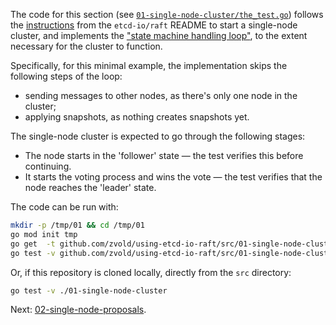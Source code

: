 The code for this section (see [`01-single-node-cluster/the_test.go`](https://github.com/zvold/using-etcd-io-raft/blob/main/src/01-single-node-cluster/the_test.go)) follows the [instructions](https://github.com/etcd-io/raft/blob/ffe5efcf/README.md?plain=1#L75-L81) from the `etcd-io/raft` README to start a single-node cluster, and implements the ["state machine handling loop"](https://github.com/etcd-io/raft/blob/ffe5efcf/README.md?plain=1#L136-L162), to the extent necessary for the cluster to function.

Specifically, for this minimal example, the implementation skips the following steps of the loop:
- sending messages to other nodes, as there's only one node in the cluster;
- applying snapshots, as nothing creates snapshots yet.

The single-node cluster is expected to go through the following stages:
- The node starts in the 'follower' state — the test verifies this before continuing.
- It starts the voting process and wins the vote — the test verifies that the node reaches the 'leader' state.

 The code can be run with:
 ```bash
 mkdir -p /tmp/01 && cd /tmp/01
 go mod init tmp
 go get  -t github.com/zvold/using-etcd-io-raft/src/01-single-node-cluster@latest
 go test -v github.com/zvold/using-etcd-io-raft/src/01-single-node-cluster
 ```
 
 Or, if this repository is cloned locally, directly from the `src` directory:
 ```bash
 go test -v ./01-single-node-cluster
 ```

Next: [02-single-node-proposals](02-single-node-proposals).